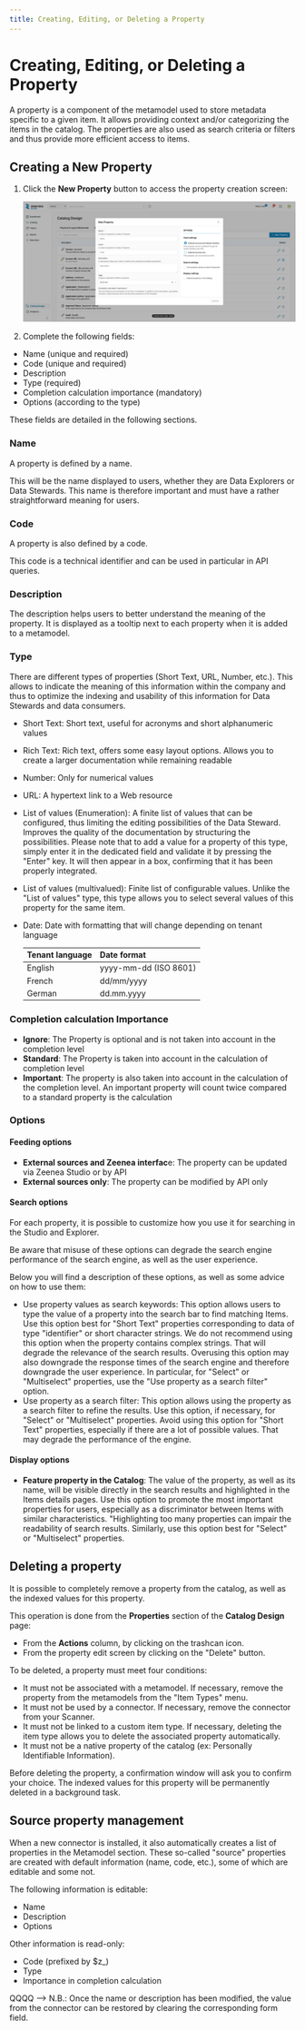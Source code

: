 ```yaml
---
title: Creating, Editing, or Deleting a Property
---
```


# Creating, Editing, or Deleting a Property

A property is a component of the metamodel used to store metadata specific to a given item. It allows providing context and/or categorizing the items in the catalog. The properties are also used as search criteria or filters and thus provide more efficient access to items.

## Creating a New Property

1. Click the **New Property** button to access the property creation screen:

    ![](../static/img/zeenea-property-new.png)

2. Complete the following fields: 

  * Name (unique and required)
  * Code (unique and required)
  * Description
  * Type (required)
  * Completion calculation importance (mandatory)
  * Options (according to the type)

These fields are detailed in the following sections.

### Name
A property is defined by a name.  

This will be the name displayed to users, whether they are Data Explorers or Data Stewards. This name is therefore important and must have a rather straightforward meaning for users.

### Code
A property is also defined by a code.  

This code is a technical identifier and can be used in particular in API queries.

### Description

The description helps users to better understand the meaning of the property. It is displayed as a tooltip next to each property when it is added to a metamodel. 

### Type

There are different types of properties (Short Text, URL, Number, etc.). This allows to indicate the meaning of this information within the company and thus to optimize the indexing and usability of this information for Data Stewards and data consumers. 

* Short Text: Short text, useful for acronyms and short alphanumeric values
* Rich Text: Rich text, offers some easy layout options. Allows you to create a larger documentation while remaining readable
* Number: Only for numerical values
* URL: A hypertext link to a Web resource
* List of values (Enumeration): A finite list of values that can be configured, thus limiting the editing possibilities of the Data Steward. Improves the quality of the documentation by structuring the possibilities. Please note that to add a value for a property of this type, simply enter it in the dedicated field and validate it by pressing the "Enter" key. It will then appear in a box, confirming that it has been properly integrated.
* List of values (multivalued): Finite list of configurable values. Unlike the "List of values" type, this type allows you to select several values of this property for the same item.
* Date: Date with formatting that will change depending on tenant language

  | Tenant language | Date format |
  | :--- | :--- |
  | English | yyyy-mm-dd (ISO 8601) | 
  | French | dd/mm/yyyy |
  | German | dd.mm.yyyy |

### Completion calculation Importance

* **Ignore**: The Property is optional and is not taken into account in the completion level
* **Standard**: The Property is taken into account in the calculation of completion level
* **Important**: The property is also taken into account in the calculation of the completion level. An important property will count twice compared to a standard property is the calculation

### Options

#### Feeding options
* **External sources and Zeenea interfac**e: The property can be updated via Zeenea Studio or by API
* **External sources only**: The property can be modified by API only

#### Search options
For each property, it is possible to customize how you use it for searching in the Studio and Explorer.

Be aware that misuse of these options can degrade the search engine performance of the search engine, as well as the user experience.

Below you will find a description of these options, as well as some advice on how to use them:

* Use property values as search keywords: This option allows users to type the value of a property into the search bar to find matching Items. Use this option best for "Short Text" properties corresponding to data of type "identifier" or short character strings. We do not recommend using this option when the property contains complex strings. That will degrade the relevance of the search results. Overusing this option may also downgrade the response times of the search engine and therefore downgrade the user experience. In particular, for "Select" or "Multiselect" properties, use the "Use property as a search filter" option.
* Use property as a search filter: This option allows using the property as a search filter to refine the results. Use this option, if necessary, for "Select" or "Multiselect" properties. Avoid using this option for "Short Text" properties, especially if there are a lot of possible values. That may degrade the performance of the engine.

#### Display options
* **Feature property in the Catalog**: The value of the property, as well as its name, will be visible directly in the search results and highlighted in the Items details pages. Use this option to promote the most important properties for users, especially as a discriminator between Items with similar characteristics. "Highlighting too many properties can impair the readability of search results. Similarly, use this option best for "Select" or "Multiselect" properties.

## Deleting a property
It is possible to completely remove a property from the catalog, as well as the indexed values for this property.

This operation is done from the **Properties** section of the **Catalog Design** page:

* From the **Actions** column, by clicking on the trashcan icon.
* From the property edit screen by clicking on the "Delete" button.

To be deleted, a property must meet four conditions:

* It must not be associated with a metamodel. If necessary, remove the property from the metamodels from the "Item Types" menu.
* It must not be used by a connector. If necessary, remove the connector from your Scanner.
* It must not be linked to a custom item type. If necessary, deleting the item type allows you to delete the associated property automatically.
* It must not be a native property of the catalog (ex: Personally Identifiable Information).

Before deleting the property, a confirmation window will ask you to confirm your choice. The indexed values for this property will be permanently deleted in a background task.

## Source property management
When a new connector is installed, it also automatically creates a list of properties in the Metamodel section. These so-called "source" properties are created with default information (name, code, etc.), some of which are editable and some not.

The following information is editable: 

* Name
* Description
* Options

Other information is read-only: 

* Code (prefixed by $z_)
* Type
* Importance in completion calculation

QQQQ --> N.B.: Once the name or description has been modified, the value from the connector can be restored by clearing the corresponding form field.

 